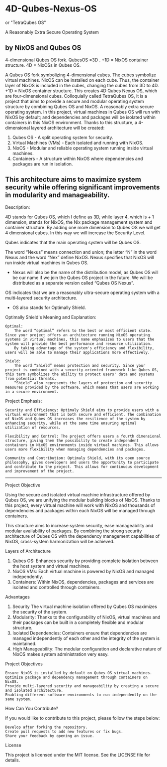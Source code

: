 # 4D-Qubes-Nexus-OS
or "TetraQubes OS"

A Reasonably Extra Secure Operating System

by NixOS and Qubes OS
--------------------------------------------------------------------------------------------------------------------------------------------------------------
4-dimensional Qubes OS fork. QubesOS =3D . +1D = NixOS container structure. 4D = NixOSs in Qubes OS. 

  A Qubes OS fork symbolizing 4-dimensional cubes. The cubes symbolize virtual machines. NixOS can be installed on each cube. Thus, the container layer of NixOS is included in the cubes, changing the cubes from 3D to 4D. +1D = NixOS container structure. This creates 4D Qubes Nexus OS, which are four-dimensional cubes. Colloquially called TetraQubes OS, it is a project that aims to provide a secure and modular operating system structure by combining Qubes OS and NixOS. A reasonably extra secure operating system.  In this project, virtual machines in Qubes OS will run with NixOS by default; and dependencies and packages will be isolated within containers in this NixOS environment. Thanks to this structure, a 4-dimensional layered architecture will be created:
  1. Qubes OS - A split operating system for security.
  2. Virtual Machines (VMs) - Each isolated and running with NixOS.
  3. NixOS - Modular and reliable operating system running inside virtual machines.
  4. Containers - A structure within NixOS where dependencies and packages are run in isolation.

This architecture aims to maximize system security while offering significant improvements in modularity and manageability.
-------------------------------------------------------------------------------------------------------------------------------------------------------------
Description: 

4D stands for Qubes OS, which I define as 3D, while layer 4, which is + 1 dimension, stands for NixOS, the Nix package management system and container structure. By adding one more dimension to Qubes OS we will get 4 dimensional cubes. In this way we will increase the Security Level.

Qubes indicates that the main operating system will be Qubes OS.

 The word “Nexus” means connection and union; the letter “N” in the word Nexus and the word “Nex” define NixOS. Nexus specifies that NixOS will run inside virtual machines in Qubes OS. 
 
- Nexus will also be the name of the distribution model, as Qubes OS will be our name if we join the Qubes OS project in the future. We will be distributed as a separate version called “Qubes OS Nexus”.
 
OS indicates that we are a reasonably ultra-secure operating system with a multi-layered security architecture.

- OS also stands for Optimally Shield. 

Optimally Shield's Meaning and Explanation:

    Optimal:
        The word “optimal” refers to the best or most efficient state. Since your project offers an architecture running NixOS operating systems in virtual machines, this name emphasizes to users that the system will provide the best performance and resource utilization.
        By taking advantage of the system's efficiency and flexibility, users will be able to manage their applications more effectively.

    Shield:
        The word “Shield” means protection and security. Since your project is combined with a security-oriented framework like Qubes OS, this term symbolizes the ability to protect users' data and systems from potential threats.
        “Shield” also represents the layers of protection and security measures provided by the software, which means that users are working in a secure environment.

Project Emphasis:

    Security and Efficiency: Optimaly Shield aims to provide users with a virtual environment that is both secure and efficient. The combination of NixOS and Qubes OS increases the resilience of the system by enhancing security, while at the same time ensuring optimal utilization of resources.

    Flexibility and Control: The project offers users a fourth dimensional structure, giving them the possibility to create independent containers in NixOS environments inside virtual machines. This allows users more flexibility when managing dependencies and packages.

    Community and Contribution: Optimaly Shield, with its open source philosophy, gives developers and users the opportunity to participate and contribute to the project. This allows for continuous development and improvement of the project. 

------------------------------------------------------------------------------------------------------------------------------------------

Project Objective

Using the secure and isolated virtual machine infrastructure offered by Qubes OS, we are unifying the modular building blocks of NixOS. Thanks to this project, every virtual machine will work with NixOS and thousands of dependencies and packages within each NixOS will be managed through containers.

This structure aims to increase system security, ease manageability and modular availability of packages. By combining the strong security architecture of Qubes OS with the dependency management capabilities of NixOS, cross-system harmonization will be achieved.

Layers of Architecture

  1. Qubes OS: Enhances security by providing complete isolation between the host system and virtual machines.
  2. NixOS VMs: Each virtual machine is powered by NixOS and managed independently.
  3. Containers: Within NixOS, dependencies, packages and services are isolated and controlled through containers.

Advantages

  1. Security The virtual machine isolation offered by Qubes OS maximizes the security of the system.
  2. Modularity: Thanks to the configurability of NixOS, virtual machines and their packages can be built in a completely flexible and modular structure.
  3. Isolated Dependencies: Containers ensure that dependencies are managed independently of each other and the integrity of the system is maintained.
  4. High Manageability: The modular configuration and declarative nature of NixOS makes system administration very easy.

Project Objectives

    Ensure NixOS is installed by default on Qubes OS virtual machines.
    Optimize package and dependency management through containers on NixOS.
    Provide multi-layered security and manageability by creating a secure and isolated architecture.
    Enabling different software environments to run independently on the same system.

How Can You Contribute?

If you would like to contribute to this project, please follow the steps below:

    Develop after forking the repository.
    Create pull requests to add new features or fix bugs.
    Share your feedback by opening an issue.

License

This project is licensed under the MIT license. See the LICENSE file for details.
